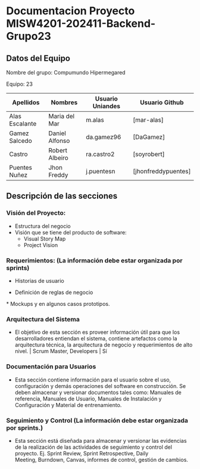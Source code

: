 # Documentacion Proyecto MISW4201-202411-Backend-Grupo23

## Datos del Equipo
Nombre del grupo: Compumundo Hipermegared

Equipo: 23

| Apellidos          | Nombres             | Usuario Uniandes | Usuario Github         |
|---------------------|---------------------|------------------|------------------------|
| Alas Escalante      | Maria del Mar       | m.alas           | [mar-alas]             |
| Gamez Salcedo       | Daniel Alfonso      | da.gamez96       | [DaGamez]              |
| Castro              | Robert Albeiro      | ra.castro2       | [soyrobert]            |
| Puentes Nuñez       | Jhon Freddy         | j.puentesn       | [jhonfreddypuentes]    |

## Descripción de las secciones

### Visión del Proyecto:
* Estructura del negocio
* Visión que se tiene del producto de software:
    - Visual Story Map
    - Project Vision
### Requerimientos: (La información debe estar organizada por sprints)
* Historias de usuario

* Definición de reglas de negocio

* Mockups y en algunos casos prototipos. 
### Arquitectura del Sistema
* El objetivo de esta sección es proveer información útil para que los desarrolladores entiendan el sistema, contiene artefactos como la arquitectura técnica, la arquitectura de negocio y requerimientos de alto nivel. | Scrum Master, Developers | Sí
### Documentación para Usuarios 
* Esta sección contiene información para el usuario sobre el uso, configuración y demás operaciones del software en construcción. Se deben almacenar y versionar documentos tales como: Manuales de referencia, Manuales de Usuario, Manuales de Instalación y Configuración y Material de entrenamiento.
### Seguimiento y Control (La información debe estar organizada por sprints.)
* Esta sección está diseñada para almacenar y versionar las evidencias de la realización de las actividades de seguimiento y control del proyecto. Ej. Sprint Review, Sprint Retrospective, Daily Meeting, Burndown, Canvas, informes de control, gestión de cambios.
